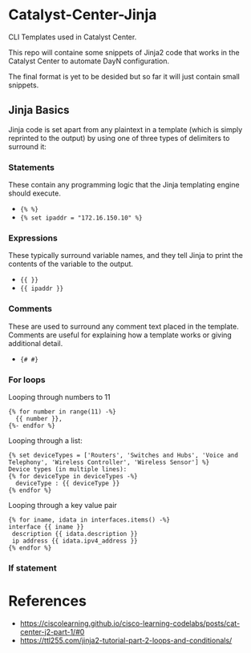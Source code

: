 # Catalyst-Center-Jinja
CLI Templates used in Catalyst Center.

This repo will containe some snippets of Jinja2 code that works in the Catalyst Center to automate DayN configuration.

The final format is yet to be desided but so far it will just contain small snippets.
## Jinja Basics
Jinja code is set apart from any plaintext in a template (which is simply reprinted to the output) by using one of three types of delimiters to surround it:
### Statements
These contain any programming logic that the Jinja templating engine should execute.

- `{% %}`
- `{% set ipaddr = "172.16.150.10" %}`

### Expressions
These typically surround variable names, and they tell Jinja to print the contents of the variable to the output.

- `{{ }}`
- `{{ ipaddr }}`

### Comments
These are used to surround any comment text placed in the template. Comments are useful for explaining how a template works or giving additional detail.

- `{# #}`

### For loops
Looping through numbers to 11
```
{% for number in range(11) -%}
  {{ number }},
{%- endfor %}
```

Looping through a list:
```
{% set deviceTypes = ['Routers', 'Switches and Hubs', 'Voice and Telephony', 'Wireless Controller', 'Wireless Sensor'] %}
Device types (in multiple lines):
{% for deviceType in deviceTypes -%}
  deviceType : {{ deviceType }}
{% endfor %}
```

Looping through a key value pair
```
{% for iname, idata in interfaces.items() -%}
interface {{ iname }}
 description {{ idata.description }}
 ip address {{ idata.ipv4_address }}
{% endfor %}
```

### If statement

# References
- https://ciscolearning.github.io/cisco-learning-codelabs/posts/cat-center-j2-part-1/#0
- https://ttl255.com/jinja2-tutorial-part-2-loops-and-conditionals/

